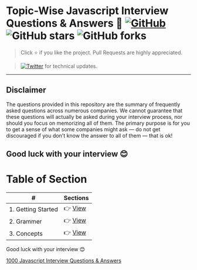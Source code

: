# Topic-Wise Javascript Interview Questions & Answers 🌹 [![GitHub](https://img.shields.io/github/license/nikhilrstg18/iq?color=blue)](https://github.com/nikhilrstg18/iq/blob/master/LICENSE.md) ![GitHub stars](https://img.shields.io/github/stars/nikhilrstg18/iq) ![GitHub forks](https://img.shields.io/github/forks/nikhilrstg18/iq)

> Click :star: if you like the project. Pull Requests are highly appreciated.

> [![Twitter](https://img.shields.io/twitter/follow/rustagi_nikhil?label=Follow%20%40rustagi_nikhil&style=social)](https://twitter.com/rustagi_nikhil) for technical updates.

---

## Disclaimer

The questions provided in this repository are the summary of frequently asked questions across numerous companies. We cannot guarantee that these questions will actually be asked during your interview process, nor should you focus on memorizing all of them. The primary purpose is for you to get a sense of what some companies might ask — do not get discouraged if you don't know the answer to all of them ⁠— that is ok!

Good luck with your interview 😊
---
# Table of Section
| #                  | Sections                       |
| ------------------ | ------------------------------ |
| 1. Getting Started | 👉 [View](./getting-started.md) |
| 2. Grammer         | 👉 [View](./basics.md)          |
| 3. Concepts        | 👉 [View](./fundamentals.md)    |


Good luck with your interview 😊

[1000 Javascript Interview Questions & Answers](./iq.md)


